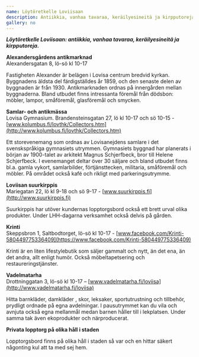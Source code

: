 ```yaml
---
name: Löytöretkelle Loviisaan
description: Antiikkia, vanhaa tavaraa, keräilyesineitä ja kirpputoreja.
gallery: no
---
```

***Löytöretkelle Loviisaan: antiikkia, vanhaa tavaraa, keräilyesineitä ja kirpputoreja.***

**Alexandersgårdens antikmarknad**<br/>
Alexandersgatan 8, lö-sö kl 10-17

Fastigheten Alexander är belägen i Lovisa centrum bredvid kyrkan. Byggnadens äldsta del färdigställdes år 1859, och den senaste delen av byggnaden är från 1930. Antikmarknaden ordnas på innergården mellan byggnaderna. Bland utbudet finns intressanta föremål från dödsbon: möbler, lampor, småföremål, glasföremål och smycken.

**Samlar- och antikmässa**<br/>
Lovisa Gymnasium. Brandensteinsgatan 27, lö kl 10-17 och sö 10-15 - [www.kolumbus.fi/lovthk/Collectors.htm](http://www.kolumbus.fi/lovthk/Collectors.htm)

Ett storevenemang som ordnas av Lovisanejdens samlare i det svenskspråkiga gymnasiets utrymmen. Gymnasiets byggnad har planerats i början av 1900-talet av arkitekt Magnus Schjerfbeck, bror till Helene Schjerfbeck. I evenemanget deltar över 30 säljare och bland utbudet finns bl.a. gamla vykort, samlarbilder, förtjänsttecken, militaria, småföremål och möbler. På området också kafé och rikligt med parkeringsutrymme.

**Loviisan suurkirppis**<br/>
Mariegatan 22, lö kl 9-18 och sö 9-17 - [www.suurkirppis.fi](http://www.suurkirppis.fi)

Suurkirppis har utöver kundernas lopptorgsbord också ett brett urval olika produkter. Under LHH-dagarna verksamhet också delvis på gården.

**Krinti**<br/>
Skeppsbron 1, Saltbodtorget, lö-sö kl 10-17 - [www.facebook.com/Krinti-580449775336409](https://www.facebook.com/Krinti-580449775336409)

Krinti är en liten lifestylebutik som säljer gammalt och nytt, än det ena, än det andra, allt enligt humör. Också möbeltapetsering och restaureringstjänster.

**Vadelmatarha**<br/>
Drottninggatan 3, lö-sö kl 10-17 – [www.vadelmatarha.fi/loviisa](http://www.vadelmatarha.fi/loviisa)

Hitta barnkläder, damkläder , skor, leksaker, sportutrustning och tillbehör, prydligt ordnade på egna avdelningar. I pausutrymmet kan du vila och avnjuta också egna mellanmål medan barnen håller till i lekplatsen. Under samma tak även ekoprodukter och närproducerat.

**Privata lopptorg på olika håll i staden**

Lopptorgsbord finns på olika håll i staden så var och en hittar säkert någonting kul att ta med sej hem.
